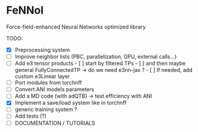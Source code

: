 # FeNNol
Force-field-enhanced Neural Networks optimized library


TODO:
- [X] Preprocessing system 
- [ ] Improve neighbor lists (PBC, parallelization, GPU, external calls...)
- [ ] Add e3 tensor products 
      - [ ] start by filtered TPs
      - [ ] and then maybe general FullyConnectedTP -> do we need e3nn-jax ?
      - [ ] If needed, add custom e3Linear layer
- [ ] Port modules from torchnff
- [ ] Convert ANI models parameters
- [ ] Add a MD code (with adQTB) -> test efficiency with ANI
- [X] Implement a save/load system like in torchnff
- [ ] generic training system ?
- [ ] Add tests (?)
- [ ] DOCUMENTATION / TUTORIALS